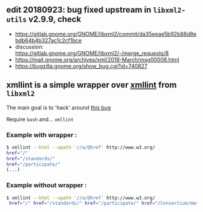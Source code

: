 ## edit 20180923: bug fixed upstream in `libxml2-utils` v2.9.9, check 

 - https://gitlab.gnome.org/GNOME/libxml2/commit/da35eeae5b92b88d8ebdb64b4b327ac1c2cf1bce
 - discussion: https://gitlab.gnome.org/GNOME/libxml2/-/merge_requests/8
 - https://mail.gnome.org/archives/xml/2018-March/msg00008.html
 - https://bugzilla.gnome.org/show_bug.cgi?id=740827

## xmllint is a simple wrapper over [xmllint](http://xmlsoft.org/) from `libxml2`

The main goal is to 'hack' around [this bug](https://bugzilla.gnome.org/show_bug.cgi?id=740827)

Require `bash` and... `xmllint`

### Example with wrapper :

```bash
$ xmllint --html --xpath '//a/@href' http://www.w3.org/
href="/"
href="/standards/"
href="/participate/"
(...)
```

### Example without wrapper :

```bash
$ xmllint --html --xpath '//a/@href' http://www.w3.org/
 href="/" href="/standards/" href="/participate/" href="/Consortium/membership"
```

